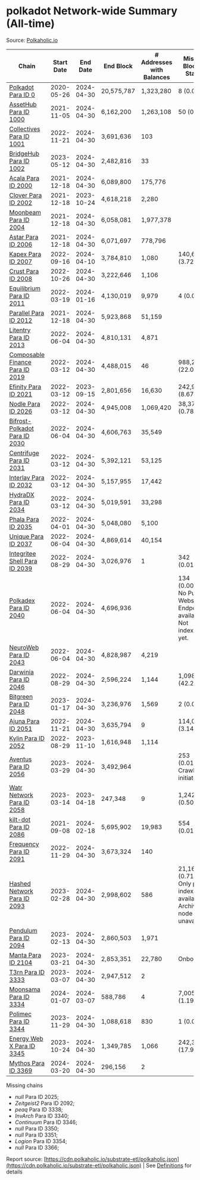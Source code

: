 # polkadot Network-wide Summary (All-time)

Source: [Polkaholic.io](https://polkaholic.io)


| Chain            | Start Date | End Date | End Block | # Addresses with Balances | Missing Blocks / Status |
| ---------------- | ---------- | ---------| --------- | ------------------------- | ----------------------- |
| [Polkadot Para ID 0](/polkadot/0-polkadot) | 2020-05-26 | 2024-04-30 | 20,575,787 |  1,323,280 | 8 (0.00%)  |
| [AssetHub Para ID 1000](/polkadot/1000-assethub) | 2021-11-05 | 2024-04-30 | 6,162,200 |  1,263,108 | 50 (0.00%)  |
| [Collectives Para ID 1001](/polkadot/1001-collectives) | 2022-11-21 | 2024-04-30 | 3,691,636 |  103 |    |
| [BridgeHub Para ID 1002](/polkadot/1002-bridgehub) | 2023-05-12 | 2024-04-30 | 2,482,816 |  33 |    |
| [Acala Para ID 2000](/polkadot/2000-acala) | 2021-12-18 | 2024-04-30 | 6,089,800 |  175,776 |    |
| [Clover Para ID 2002](/polkadot/2002-clover) | 2021-12-18 | 2023-10-24 | 4,618,218 |  2,280 |    |
| [Moonbeam Para ID 2004](/polkadot/2004-moonbeam) | 2021-12-18 | 2024-04-30 | 6,058,081 |  1,977,378 |    |
| [Astar Para ID 2006](/polkadot/2006-astar) | 2021-12-18 | 2024-04-30 | 6,071,697 |  778,796 |    |
| [Kapex Para ID 2007](/polkadot/2007-kapex) | 2022-09-16 | 2024-04-10 | 3,784,810 |  1,080 | 140,668 (3.72%)  |
| [Crust Para ID 2008](/polkadot/2008-crust) | 2022-10-26 | 2024-04-30 | 3,222,646 |  1,106 |    |
| [Equilibrium Para ID 2011](/polkadot/2011-equilibrium) | 2022-03-19 | 2024-01-16 | 4,130,019 |  9,979 | 4 (0.00%)  |
| [Parallel Para ID 2012](/polkadot/2012-parallel) | 2021-12-18 | 2024-04-30 | 5,923,868 |  51,159 |    |
| [Litentry Para ID 2013](/polkadot/2013-litentry) | 2022-06-04 | 2024-04-30 | 4,810,131 |  4,871 |    |
| [Composable Finance Para ID 2019](/polkadot/2019-composable) | 2022-03-12 | 2024-04-30 | 4,488,015 |  46 | 988,229 (22.02%)  |
| [Efinity Para ID 2021](/polkadot/2021-efinity) | 2022-03-12 | 2023-09-15 | 2,801,656 |  16,630 | 242,949 (8.67%)  |
| [Nodle Para ID 2026](/polkadot/2026-nodle) | 2022-03-12 | 2024-04-30 | 4,945,008 |  1,069,420 | 38,374 (0.78%)  |
| [Bifrost-Polkadot Para ID 2030](/polkadot/2030-bifrost) | 2022-06-04 | 2024-04-30 | 4,606,763 |  35,549 |    |
| [Centrifuge Para ID 2031](/polkadot/2031-centrifuge) | 2022-03-12 | 2024-04-30 | 5,392,121 |  53,125 |    |
| [Interlay Para ID 2032](/polkadot/2032-interlay) | 2022-03-12 | 2024-04-30 | 5,157,955 |  17,442 |    |
| [HydraDX Para ID 2034](/polkadot/2034-hydradx) | 2022-03-12 | 2024-04-30 | 5,019,591 |  33,298 |    |
| [Phala Para ID 2035](/polkadot/2035-phala) | 2022-04-01 | 2024-04-30 | 5,048,080 |  5,100 |    |
| [Unique Para ID 2037](/polkadot/2037-unique) | 2022-06-04 | 2024-04-30 | 4,869,614 |  40,154 |    |
| [Integritee Shell Para ID 2039](/polkadot/2039-integritee) | 2022-08-29 | 2024-04-30 | 3,026,976 |  1 | 342 (0.01%)  |
| [Polkadex Para ID 2040](/polkadot/2040-polkadex) | 2022-06-04 | 2024-04-30 | 4,696,936 |   | 134 (0.00%) No Public Websocket Endpoint available: Not indexing yet. |
| [NeuroWeb Para ID 2043](/polkadot/2043-neuroweb) | 2022-06-04 | 2024-04-30 | 4,828,987 |  4,219 |    |
| [Darwinia Para ID 2046](/polkadot/2046-darwinia) | 2022-08-29 | 2024-04-30 | 2,596,224 |  1,144 | 1,098,047 (42.29%)  |
| [Bitgreen Para ID 2048](/polkadot/2048-bitgreen) | 2023-01-17 | 2024-04-30 | 3,236,976 |  1,569 | 2 (0.00%)  |
| [Ajuna Para ID 2051](/polkadot/2051-ajuna) | 2022-11-21 | 2024-04-30 | 3,635,794 |  9 | 114,050 (3.14%)  |
| [Kylin Para ID 2052](/polkadot/2052-kylin) | 2022-08-29 | 2023-11-10 | 1,616,948 |  1,114 |    |
| [Aventus Para ID 2056](/polkadot/2056-aventus) | 2023-03-29 | 2024-04-30 | 3,492,964 |   | 253 (0.01%) Crawling initiated |
| [Watr Network Para ID 2058](/polkadot/2058-watr) | 2023-03-14 | 2023-04-18 | 247,348 |  9 | 1,242 (0.50%)  |
| [kilt-dot Para ID 2086](/polkadot/2086-kilt) | 2021-09-08 | 2024-02-18 | 5,695,902 |  19,983 | 554 (0.01%)  |
| [Frequency Para ID 2091](/polkadot/2091-frequency) | 2022-11-29 | 2024-04-30 | 3,673,324 |  140 |    |
| [Hashed Network Para ID 2093](/polkadot/2093-hashed) | 2023-02-28 | 2024-04-30 | 2,998,602 |  586 | 21,163 (0.71%) Only partial index available: Archive node unavailable |
| [Pendulum Para ID 2094](/polkadot/2094-pendulum) | 2023-02-13 | 2024-04-30 | 2,860,503 |  1,971 |    |
| [Manta Para ID 2104](/polkadot/2104-manta) | 2023-03-21 | 2024-04-30 | 2,853,351 |  22,780 |   Onboarding |
| [T3rn Para ID 3333](/polkadot/3333-t3rn) | 2023-03-07 | 2024-04-30 | 2,947,512 |  2 |    |
| [Moonsama Para ID 3334](/polkadot/3334-moonsama) | 2024-01-07 | 2024-03-07 | 588,786 |  4 | 7,005 (1.19%)  |
| [Polimec Para ID 3344](/polkadot/3344-polimec) | 2023-11-29 | 2024-04-30 | 1,088,618 |  830 | 1 (0.00%)  |
| [Energy Web X Para ID 3345](/polkadot/3345-energywebx) | 2023-10-24 | 2024-04-30 | 1,349,785 |  1,066 | 242,304 (17.95%)  |
| [Mythos Para ID 3369](/polkadot/3369-mythos) | 2024-03-20 | 2024-04-30 | 296,156 |  2 |    |

Missing chains


* *null* Para ID 2025; 
* *Zeitgeist2* Para ID 2092; 
* *peaq* Para ID 3338; 
* *InvArch* Para ID 3340; 
* *Continuum* Para ID 3346; 
* *null* Para ID 3350; 
* *null* Para ID 3351; 
* *Logion* Para ID 3354; 
* *null* Para ID 3366; 

Report source: [https://cdn.polkaholic.io/substrate-etl/polkaholic.json](https://cdn.polkaholic.io/substrate-etl/polkaholic.json) | See [Definitions](/DEFINITIONS.md) for details
